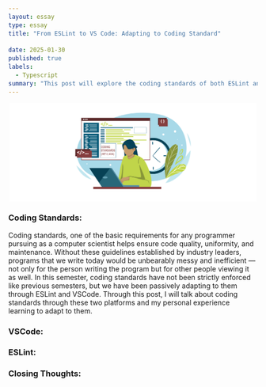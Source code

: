 ```yaml
---
layout: essay
type: essay
title: "From ESLint to VS Code: Adapting to Coding Standard"

date: 2025-01-30
published: true
labels:
  - Typescript
summary: "This post will explore the coding standards of both ESLint and VSCode"
---
```


<img src="/img/coding-standards-wordpress.jpg" alt="Coding Standards" style="display: block; margin: auto; width: 500px; height: auto;">

### Coding Standards:

Coding standards, one of the basic requirements for any programmer pursuing as a computer scientist helps ensure code quality, uniformity, and maintenance. Without these guidelines established by industry leaders, programs that we write today would be unbearably messy and inefficient — not only for the person writing the program but for other people viewing it as well. In this semester, coding standards have not been strictly enforced like previous semesters, but we have been passively adapting to them   through ESLint and VSCode. Through this post, I will talk about coding standards through these two platforms and my personal experience learning to adapt to them.

### VSCode:

### ESLint:

### Closing Thoughts:


